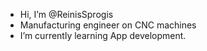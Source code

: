 -  Hi, I’m @ReinisSprogis
-  Manufacturing engineer on CNC machines
-  I’m currently learning App development.


<!---
ReinisSprogis/ReinisSprogis is a ✨ special ✨ repository because its `README.md` (this file) appears on your GitHub profile.
You can click the Preview link to take a look at your changes.
--->
